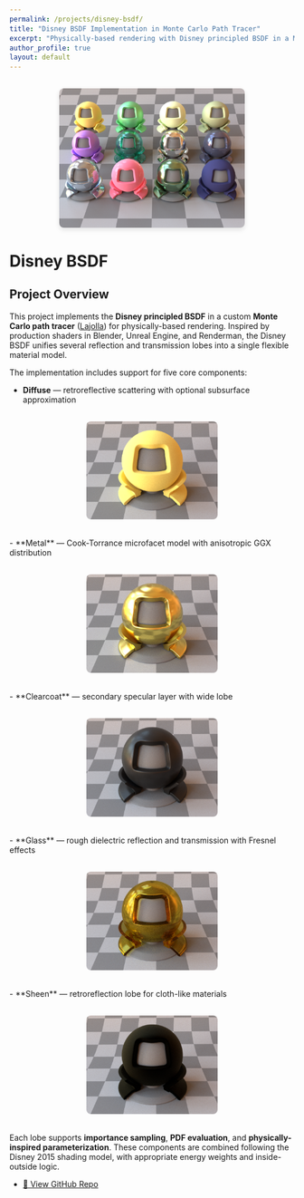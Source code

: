 ```yaml
---
permalink: /projects/disney-bsdf/
title: "Disney BSDF Implementation in Monte Carlo Path Tracer"
excerpt: "Physically-based rendering with Disney principled BSDF in a Monte Carlo path tracer"
author_profile: true
layout: default
---
```


<div style="text-align: center; margin: 30px 0;">
  <img src="/images/projects/disney_bsdf/disney_bsdf.png" alt="Disney BSDF" style="max-width: 65%; height: auto; border-radius: 8px; box-shadow: 0 4px 8px rgba(0,0,0,0.1);">
</div>

<h1 style="font-size: 1.75rem; font-weight: 700;">Disney BSDF</h1>

## Project Overview
This project implements the **Disney principled BSDF** in a custom **Monte Carlo path tracer** ([Lajolla](https://github.com/BachiLi/lajolla_public)) for physically-based rendering. Inspired by production shaders in Blender, Unreal Engine, and Renderman, the Disney BSDF unifies several reflection and transmission lobes into a single flexible material model.

The implementation includes support for five core components:

- **Diffuse** — retroreflective scattering with optional subsurface approximation  
<div style="text-align: center; margin: 30px 20px;">
  <img src="/images/projects/disney_bsdf/disney_diffuse.png" style="max-width: 50%; border-radius: 8px;">
</div>
- **Metal** — Cook-Torrance microfacet model with anisotropic GGX distribution  
<div style="text-align: center; margin: 30px 20px;">
  <img src="/images/projects/disney_bsdf/disney_metal.png" style="max-width: 50%; border-radius: 8px;">
</div>
- **Clearcoat** — secondary specular layer with wide lobe  
<div style="text-align: center; margin: 30px 20px;">
  <img src="/images/projects/disney_bsdf/disney_clearcoat.png" style="max-width: 50%; border-radius: 8px;">
</div>
- **Glass** — rough dielectric reflection and transmission with Fresnel effects  
<div style="text-align: center; margin: 30px 20px;">
  <img src="/images/projects/disney_bsdf/disney_glass.png" style="max-width: 50%; border-radius: 8px;">
</div>
- **Sheen** — retroreflection lobe for cloth-like materials
<div style="text-align: center; margin: 30px 20px;">
  <img src="/images/projects/disney_bsdf/disney_sheen.png" style="max-width: 50%; border-radius: 8px;">
</div>

Each lobe supports **importance sampling**, **PDF evaluation**, and **physically-inspired parameterization**. These components are combined following the Disney 2015 shading model, with appropriate energy weights and inside-outside logic.
- [🔗 View GitHub Repo](https://github.com/mizoreto/lajolla-renderer) 

